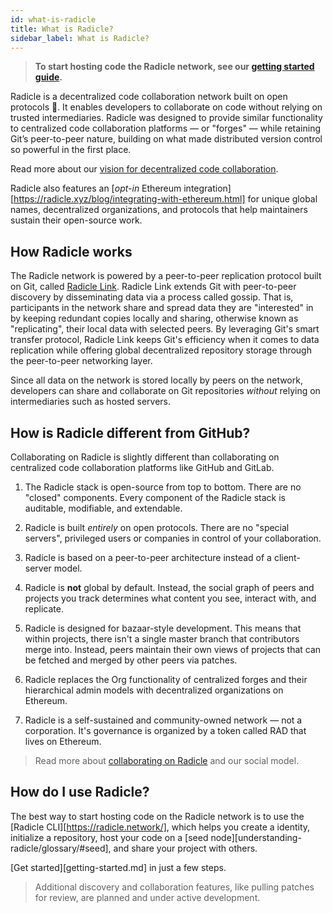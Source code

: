 ```yaml
---
id: what-is-radicle
title: What is Radicle?
sidebar_label: What is Radicle?
---
```


> **To start hosting code the Radicle network, see our [getting started guide](getting-started.md).**

Radicle is a decentralized code collaboration network built on open protocols 🌱. It enables developers
to collaborate on code without relying on trusted intermediaries. Radicle was designed
to provide similar functionality to centralized code collaboration platforms — or "forges" —
while retaining Git’s peer-to-peer nature, building on what made distributed
version control so powerful in the first place.

Read more about our [vision for decentralized code
collaboration](https://radicle.xyz/blog/towards-decentralized-code-collaboration.html).

Radicle also features an [*opt-in* Ethereum integration][https://radicle.xyz/blog/integrating-with-ethereum.html] for
unique global names, decentralized organizations, and protocols that help maintainers sustain their open-source work.

## How Radicle works

The Radicle network is powered by a peer-to-peer replication protocol built on Git,
called [Radicle Link](understanding-radicle/how-it-works.md). Radicle Link extends Git with peer-to-peer
discovery by disseminating data via a process called gossip. That is,
participants in the network share and spread data they are "interested" in by
keeping redundant copies locally and sharing, otherwise known as "replicating",
their local data with selected peers. By leveraging Git's smart transfer
protocol, Radicle Link keeps Git's efficiency when it comes to data replication
while offering global decentralized repository storage through the peer-to-peer
networking layer.

Since all data on the network is stored locally by peers on the network,
developers can share and collaborate on Git repositories *without* relying on
intermediaries such as hosted servers.

## How is Radicle different from GitHub?

Collaborating on Radicle is slightly different than collaborating on centralized code collaboration platforms like GitHub and GitLab. 

1. The Radicle stack is open-source from top to bottom. There are no "closed" components.
Every component of the Radicle stack is auditable, modifiable, and extendable.

2. Radicle is built *entirely* on open protocols. There are no "special servers", privileged
users or companies in control of your collaboration.

3. Radicle is based on a peer-to-peer architecture instead of a client-server model.

4. Radicle is **not** global by default. Instead, the social graph of peers and projects you 
track determines what content you see, interact with, and replicate.

5. Radicle is designed for bazaar-style development. This means that within projects, there isn't 
a single master branch that contributors merge into. Instead, peers maintain their own views of 
projects that can be fetched and merged by other peers via patches.

6. Radicle replaces the Org functionality of centralized forges and their hierarchical admin models with decentralized organizations on Ethereum.

7. Radicle is a self-sustained and community-owned network — not a corporation. It's governance is organized by a token called RAD that lives on Ethereum.

> Read more about [collaborating on Radicle](https://radicle.xyz/blog/collaborating-on-radicle.html) and our social
> model.

## How do I use Radicle?

The best way to start hosting code on the Radicle network is to use the [Radicle CLI][https://radicle.network/], which
helps you create a identity, initialize a repository, host your code on a [seed
node][understanding-radicle/glossary/#seed], and share your project with others.

[Get started][getting-started.md] in just a few steps.

> Additional discovery and collaboration features, like pulling patches for review, are planned and under active
> development.
